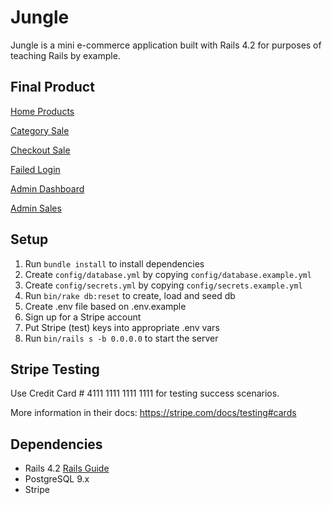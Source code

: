 # Jungle

Jungle is a mini e-commerce application built with Rails 4.2 for purposes of teaching Rails by example.

## Final Product

[Home Products](https://github.com/Smesworld/jungle_app/blob/master/docs/home-products.png)

[Category Sale](https://github.com/Smesworld/jungle_app/blob/master/docs/category-sale.png)

[Checkout Sale](https://github.com/Smesworld/jungle_app/blob/master/docs/checkout-sale.png)

[Failed Login](https://github.com/Smesworld/jungle_app/blob/master/docs/failed-login-sale.png)

[Admin Dashboard](https://github.com/Smesworld/jungle_app/blob/master/docs/admin-dashboard.png)

[Admin Sales](https://github.com/Smesworld/jungle_app/blob/master/docs/admin-sales.png)

## Setup

1. Run `bundle install` to install dependencies
2. Create `config/database.yml` by copying `config/database.example.yml`
3. Create `config/secrets.yml` by copying `config/secrets.example.yml`
4. Run `bin/rake db:reset` to create, load and seed db
5. Create .env file based on .env.example
6. Sign up for a Stripe account
7. Put Stripe (test) keys into appropriate .env vars
8. Run `bin/rails s -b 0.0.0.0` to start the server

## Stripe Testing

Use Credit Card # 4111 1111 1111 1111 for testing success scenarios.

More information in their docs: <https://stripe.com/docs/testing#cards>

## Dependencies

* Rails 4.2 [Rails Guide](http://guides.rubyonrails.org/v4.2/)
* PostgreSQL 9.x
* Stripe
